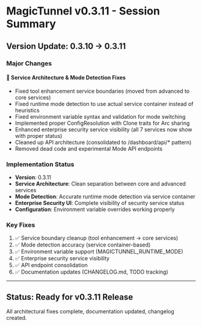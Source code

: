 # MagicTunnel v0.3.11 - Session Summary

## Version Update: 0.3.10 → 0.3.11

### Major Changes

#### **🔧 Service Architecture & Mode Detection Fixes**
- Fixed tool enhancement service boundaries (moved from advanced to core services)
- Fixed runtime mode detection to use actual service container instead of heuristics
- Fixed environment variable syntax and validation for mode switching
- Implemented proper ConfigResolution with Clone traits for Arc sharing
- Enhanced enterprise security service visibility (all 7 services now show with proper status)
- Cleaned up API architecture (consolidated to /dashboard/api/* pattern)
- Removed dead code and experimental Mode API endpoints

### Implementation Status
- **Version**: 0.3.11  
- **Service Architecture**: Clean separation between core and advanced services
- **Mode Detection**: Accurate runtime mode detection via service container
- **Enterprise Security UI**: Complete visibility of security service status
- **Configuration**: Environment variable overrides working properly

### Key Fixes
1. ✅ Service boundary cleanup (tool enhancement → core services)
2. ✅ Mode detection accuracy (service container-based)
3. ✅ Environment variable support (MAGICTUNNEL_RUNTIME_MODE)
4. ✅ Enterprise security service visibility
5. ✅ API endpoint consolidation
6. ✅ Documentation updates (CHANGELOG.md, TODO tracking)

---

## Status: Ready for v0.3.11 Release
All architectural fixes complete, documentation updated, changelog created.